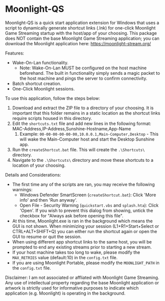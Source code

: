 # Moonlight-QS
Moonlight-QS is a quick start application extension for Windows that uses a script to dynamically generate shortcut links (.lnk) for one-click Moonlight Game Streaming startup with the host/app of your choosing. This package does NOT contain the base Moonlight Game Streaming application; you can download the Moonlight application here: https://moonlight-stream.org/

Features:
* Wake-On-Lan functionality.
  * Note: Wake-On-Lan MUST be configured on the host machine beforehand. The built in functionality simply sends a magic packet to the host machine and pings the server to confirm connectivity.
* Batch shortcut creation.
* One-Click Moonlight sessions.

To use this application, follow the steps below:

1. Download and extract the ZIP file to a directory of your choosing. It is important that this folder remains in a static location as the shortcut links require scripts housed in this directory.
2. Edit the `shortcuts.txt` file and add new lines in the following format: MAC-Address,IP-Address,Sunshine-Hostname,App-Name
   1. Example: `00-00-00-00-00-00,10.0.0.1,Main-Computer,Desktop` - This will wake the Main-Computer host and start the Desktop Sunshine app.
3. Run the `createShortcut.bat` file. This will create the `.\Shortcuts\` directory.
4. Navigate to the `.\Shortcuts\` directory and move these shortcuts to a location of your choosing.

Details and Considerations:
* The first time any of the scripts are ran, you may receive the following warnings:
  * Windows Defender SmartScreen (`createShortcut.bat`): Click 'More info' and then 'Run anyway'.
  * Open File - Security Warning (`quickstart.vbs` and `splash.hta`): Click 'Open'. If you wish to prevent this dialog from showing, untick the checkbox for "Always ask before opening this file".
* At this time, Moonlight.exe is ran in the background which means the GUI is not shown. When minimizing your session (L1+R1+Start+Select or CTRL+ALT+SHIFT+Q) you can either run the shortcut again or open the GUI to resume or quit the session.
* When using different app shortcut links to the same host, you will be prompted to end any existing streams prior to starting a new stream.
* If your host machine takes too long to wake, please modify the `MAX_RETRIES` value (default:10) in the `config.txt` file.
* If you are using Moonlight Portable, please modify the `MOONLIGHT_PATH` in the `config.txt` file.

Disclaimer: I am not associated or affliated with Moonlight Game Streaming. Any use of intellectual property regarding the base Moonlight application or artwork is strictly used for informative purposes to indicate which application (e.g. Moonlight) is operating in the background.
